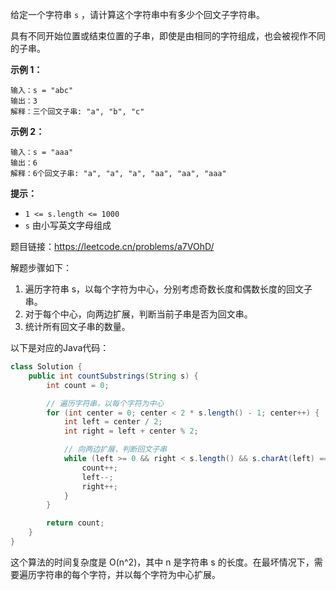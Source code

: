 给定一个字符串 `s` ，请计算这个字符串中有多少个回文子字符串。

具有不同开始位置或结束位置的子串，即使是由相同的字符组成，也会被视作不同的子串。

 

**示例 1：**

```
输入：s = "abc"
输出：3
解释：三个回文子串: "a", "b", "c"
```

**示例 2：**

```
输入：s = "aaa"
输出：6
解释：6个回文子串: "a", "a", "a", "aa", "aa", "aaa"
```

 

**提示：**

- `1 <= s.length <= 1000`
- `s` 由小写英文字母组成





题目链接：https://leetcode.cn/problems/a7VOhD/





解题步骤如下：

1. 遍历字符串 s，以每个字符为中心，分别考虑奇数长度和偶数长度的回文子串。
2. 对于每个中心，向两边扩展，判断当前子串是否为回文串。
3. 统计所有回文子串的数量。

以下是对应的Java代码：

```java
class Solution {
    public int countSubstrings(String s) {
        int count = 0;

        // 遍历字符串，以每个字符为中心
        for (int center = 0; center < 2 * s.length() - 1; center++) {
            int left = center / 2;
            int right = left + center % 2;

            // 向两边扩展，判断回文子串
            while (left >= 0 && right < s.length() && s.charAt(left) == s.charAt(right)) {
                count++;
                left--;
                right++;
            }
        }

        return count;
    }
}
```

这个算法的时间复杂度是 O(n^2)，其中 n 是字符串 s 的长度。在最坏情况下，需要遍历字符串的每个字符，并以每个字符为中心扩展。